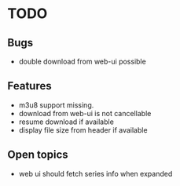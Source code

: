 # TODO
## Bugs
- double download from web-ui possible


## Features
- m3u8 support missing.
- download from web-ui is not cancellable
- resume download if available
- display file size from header if available

## Open topics
- web ui should fetch series info when expanded
